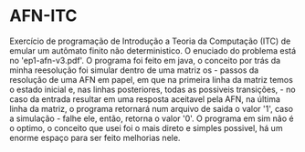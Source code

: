 # AFN-ITC
Exercício de programação de Introdução a Teoria da Computação (ITC) de emular um autômato finito não deterministico.
O enuciado do problema está no 'ep1-afn-v3.pdf'. O programa foi feito em java, o conceito por trás da minha reesolução foi simular dentro de uma matriz os -
passos da resolução de uma AFN em papel, em que na primeira linha da matriz temos o estado inicial e, nas linhas posteriores, todas as possiveis transições, -
no caso da entrada resultar em uma resposta aceitavel pela AFN, na última linha da matriz, o programa retornará num arquivo de saida o valor '1', caso a simulação -
falhe ele, então, retorna o valor '0'.
O programa em sim não é o optimo, o conceito que usei foi o mais direto e simples possivel, há um enorme espaço para ser feito melhorias nele.
